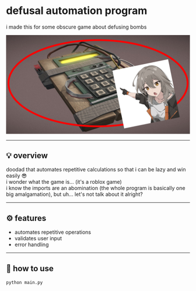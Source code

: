 # defusal automation program

i made this for some obscure game about defusing bombs

![image](./__project_image__/image.png)

---

## 💡 overview

doodad that automates repetitive calculations so that i can be lazy and win easily 😎  
i wonder what the game is... (it's a roblox game)  
i know the imports are an abomination (the whole program is basically one big amalgamation), but uh... let's not talk about it alright?

---

## ⚙️ features

- automates repetitive operations
- validates user input
- error handling

---

## 🚀 how to use

```bash
python main.py
```
